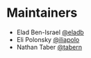 # Maintainers
* Elad Ben-Israel [@eladb](https://github.com/eladb)
* Eli Polonsky [@iliapolo](https://github.com/iliapolo)
* Nathan Taber [@tabern](https://github.com/tabern)
